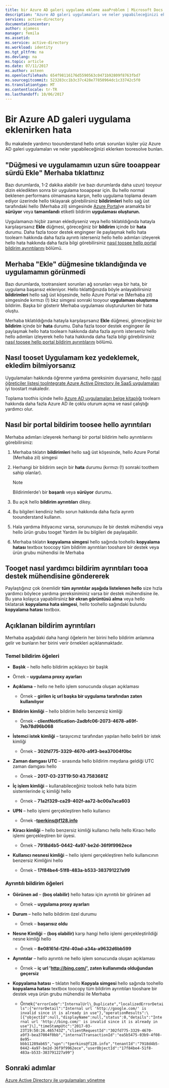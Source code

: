 ```yaml
---
title: bir Azure AD galeri uygulama ekleme aaaProblem | Microsoft Docs
description: "Azure AD galeri uygulamaları ve neler yapabileceğinizi eklerken Hello ortak sorunları kişiler yüz anlamak tooresolve bunları"
services: active-directory
documentationcenter: 
author: ajamess
manager: femila
ms.assetid: 
ms.service: active-directory
ms.workload: identity
ms.tgt_pltfrm: na
ms.devlang: na
ms.topic: article
ms.date: 07/11/2017
ms.author: asteen
ms.openlocfilehash: 654f98116176d5590563c0471b92809f8763fbd7
ms.sourcegitcommit: 523283cc1b3c37c428e77850964dc1c33742c5f0
ms.translationtype: MT
ms.contentlocale: tr-TR
ms.lasthandoff: 10/06/2017
---
```

# <a name="problem-adding-an-azure-ad-gallery-application"></a>Bir Azure AD galeri uygulama eklenirken hata

Bu makalede yardımcı toounderstand hello ortak sorunları kişiler yüz Azure AD galeri uygulamaları ve neler yapabileceğinizi eklerken tooresolve bunları.

## <a name="i-clicked-hello-add-button-and-my-application-took-a-long-time-tooappear"></a>"Düğmesi ve uygulamamın uzun süre tooappear sürdü Ekle" Merhaba tıklattınız

Bazı durumlarda, 1-2 dakika alabilir (ve bazı durumlarda daha uzun) tooyour dizin ekledikten sonra bir uygulama tooappear için. Bu hello normal beklenen performans olmamasına karşın, hello uygulama toplama devam ediyor üzerinde hello tıklayarak görebilirsiniz **bildirimleri** hello sağ üst tarafındaki hello (Merhaba zil) simgesinde [Azure Portal](https://portal.azure.com/)ve aramakta bir **sürüyor** veya **tamamlandı** etiketli bildirim **uygulaması oluşturun.**

Uygulamanızı hiçbir zaman eklediyseniz veya hello tıklatıldığında hatayla karşılaşırsanız **Ekle** düğmesi, göreceğiniz bir **bildirim** içinde bir **hata** durumu. Daha fazla tooor destek engingeer ile paylaşmak hello hata toolearn hakkında daha fazla ayrıntı isterseniz hello hello adımları izleyerek hello hata hakkında daha fazla bilgi görebilirsiniz [nasıl toosee hello portal bildirim ayrıntılarını](#how-to-see-the-details-of-a-portal-notification) bölümü.

## <a name="i-clicked-hello-add-button-and-my-application-didnt-appear"></a>Merhaba "Ekle" düğmesine tıklandığında ve uygulamamın görünmedi

Bazı durumlarda, tootransient sorunları ağ sorunları veya bir hata, bir uygulama başarısız ekleniyor. Hello tıklattığınızda böyle anlayabilirsiniz **bildirimleri** hello sağ üst köşesinde, hello Azure Portal ve (Merhaba zil) simgesinde kırmızı (!) bkz simgesi sonraki tooyour **uygulaması oluşturma** bildirim. Başka bir gösterir Merhaba uygulaması oluşturulurken bir hata oluştu.

Merhaba tıklatıldığında hatayla karşılaşırsanız **Ekle** düğmesi, göreceğiniz bir **bildirim** içinde bir **hata** durumu. Daha fazla tooor destek engingeer ile paylaşmak hello hata toolearn hakkında daha fazla ayrıntı isterseniz hello hello adımları izleyerek hello hata hakkında daha fazla bilgi görebilirsiniz [nasıl toosee hello portal bildirim ayrıntılarını](#how-to-see-the-details-of-a-portal-notification) bölümü.

 ## <a name="i-dont-know-how-tooset-up-my-application-once-ive-added-it"></a>Nasıl tooset Uygulamam kez yedeklemek, ekledim bilmiyorsanız

Uygulamaları hakkında öğrenme yardıma gereksinim duyarsanız, hello [nasıl öğreticiler listesi tooIntegrate Azure Active Directory ile SaaS uygulamaları](https://docs.microsoft.com/azure/active-directory/active-directory-saas-tutorial-list) iyi toostart makaledir.

Toplama toothis içinde hello [Azure AD uygulamaları belge kitaplığı](https://docs.microsoft.com/azure/active-directory/active-directory-apps-index) toolearn hakkında daha fazla Azure AD ile çoklu oturum açma ve nasıl çalıştığı yardımcı olur.

## <a name="how-toosee-hello-details-of-a-portal-notification"></a>Nasıl bir portal bildirim toosee hello ayrıntıları

Merhaba adımları izleyerek herhangi bir portal bildirim hello ayrıntılarını görebilirsiniz:

1.  Merhaba tıklatın **bildirimleri** hello sağ üst köşesinde, hello Azure Portal (Merhaba zil) simgesi

2.  Herhangi bir bildirim seçin bir **hata** durumu (kırmızı (!) sonraki toothem sahip olanlar).

    >[!NOTE]
    >Bildirimlerde'ı bir **başarılı** veya **sürüyor** durumu.
    >
    >

3.  Bu açık hello **bildirim ayrıntıları** dikey.

4.  Bu bilgileri kendiniz hello sorun hakkında daha fazla ayrıntı toounderstand kullanın.

5.  Hala yardıma ihtiyacınız varsa, sorununuzu ile bir destek mühendisi veya hello ürün grubu tooget Yardım ile bu bilgileri de paylaşabilir.

6.  Merhaba tıklatın **kopyalama** **simgesi** hello sağında toohello **kopyalama hatası** textbox toocopy tüm bildirim ayrıntıları tooshare bir destek veya ürün grubu mühendisi ile Merhaba

## <a name="how-tooget-help-by-sending-notification-details-tooa-support-engineer"></a>Tooget nasıl yardımcı bildirim ayrıntıları tooa destek mühendisine göndererek

Paylaştığınız çok önemlidir **tüm ayrıntılar aşağıda listelenen hello** size hızla yardımcı böylece yardıma gereksiniminiz varsa bir destek mühendisine ile. Bu yana kolayca yapabilirsiniz **bir ekran görüntüsü alma** veya hello tıklatarak **kopyalama hata simgesi**, hello toohello sağındaki bulundu **kopyalama hatası** textbox.

## <a name="notification-details-explained"></a>Açıklanan bildirim ayrıntıları

Merhaba aşağıdaki daha hangi öğelerin her birini hello bildirim anlamına gelir ve bunların her birini verir örnekleri açıklanmaktadır.

### <a name="essential-notification-items"></a>Temel bildirim öğeleri

-   **Başlık** – hello hello bildirim açıklayıcı bir başlık

  * Örnek – **uygulama proxy ayarları**

-   **Açıklama** – hello ne hello işlem sonucunda oluşan açıklaması

    -   Örnek – **girilen iç url başka bir uygulama tarafından zaten kullanılıyor**

-   **Bildirim kimliği** – hello bildirim hello benzersiz kimliği

    -   Örnek – **clientNotification-2adbfc06-2073-4678-a69f-7eb78d96b068**

-   **İstemci istek kimliği** – tarayıcınız tarafından yapılan hello belirli bir istek kimliği

    -   Örnek – **302fd775-3329-4670-a9f3-bea37004f0bc**

-   **Zaman damgası UTC** – sırasında hello bildirim meydana geldiği UTC zaman damgası hello

    -   Örnek – **2017-03-23T19:50:43.7583681Z**

-   **İç işlem kimliği** – kullanabileceğiniz toolook hello hata bizim sistemlerinde iç kimliği hello

    -   Örnek – **71a2f329-ca29-402f-aa72-bc00a7aca603**

-   **UPN** – hello işlemi gerçekleştiren hello kullanıcı

    -   Örnek –**tperkins@f128.info**

-   **Kiracı kimliği** – hello benzersiz kimliği kullanıcı hello hello Kiracı hello işlemi gerçekleştiren bir üyesi.

    -   Örnek – **7918d4b5-0442-4a97-be2d-36f9f9962ece**

-   **Kullanıcı nesnesi kimliği** – hello işlemi gerçekleştiren hello kullanıcının benzersiz Kimliğini hello

    -   Örnek – **17f84be4-51f8-483a-b533-383791227a99**

### <a name="detailed-notification-items"></a>Ayrıntılı bildirim öğeleri

-   **Görünen ad** – **(boş olabilir)** hello hatası için ayrıntılı bir görünen ad

    -   Örnek – **uygulama proxy ayarları**

-   **Durum** – hello hello bildirim özel durumu

    -   Örnek – **başarısız oldu**

-   **Nesne Kimliği** – **(boş olabilir)** karşı hangi hello işlemi gerçekleştirildiği nesne kimliği hello

    -   Örnek – **8e08161d-f2fd-40ad-a34a-a9632d6bb599**

-   **Ayrıntılar** – hello ayrıntılı ne hello işlem sonucunda oluşan açıklaması

    -   Örnek – **iç url 'http://bing.com/', zaten kullanımda olduğundan geçersiz**

-   **Kopyalama hatası** – tıklatın hello **Kopyala simgesi** hello sağında toohello **kopyalama hatası** textbox toocopy tüm bildirim ayrıntıları tooshare bir destek veya ürün grubu mühendisi ile Merhaba

    -   Örnek```{"errorCode":"InternalUrl\_Duplicate","localizedErrorDetails":{"errorDetail":"Internal url 'http://google.com/' is invalid since it is already in use"},"operationResults":\[{"objectId":null,"displayName":null,"status":0,"details":"Internal url 'http://bing.com/' is invalid since it is already in use"}\],"timeStampUtc":"2017-03-23T19:50:26.465743Z","clientRequestId":"302fd775-3329-4670-a9f3-bea37004f0bb","internalTransactionId":"ea5b5475-03b9-4f08-8e95-bbb11289ab65","upn":"tperkins@f128.info","tenantId":"7918d4b5-0442-4a97-be2d-36f9f9962ece","userObjectId":"17f84be4-51f8-483a-b533-383791227a99"}```

## <a name="next-steps"></a>Sonraki adımlar
[Azure Active Directory ile uygulamaları yönetme](active-directory-enable-sso-scenario.md)
